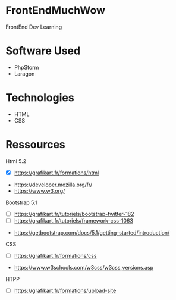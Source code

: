 # FrontEndMuchWow
FrontEnd Dev Learning

# Software Used 
- PhpStorm
- Laragon

# Technologies
- HTML
- CSS

# Ressources

Html 5.2
- [X] https://grafikart.fr/formations/html
- https://developer.mozilla.org/fr/
- https://www.w3.org/

Bootstrap 5.1
- [ ] https://grafikart.fr/tutoriels/bootstrap-twitter-182
- [ ] https://grafikart.fr/tutoriels/framework-css-1063
- https://getbootstrap.com/docs/5.1/getting-started/introduction/

CSS
- [ ] https://grafikart.fr/formations/css
- https://www.w3schools.com/w3css/w3css_versions.asp

HTPP
- [ ] https://grafikart.fr/formations/upload-site
